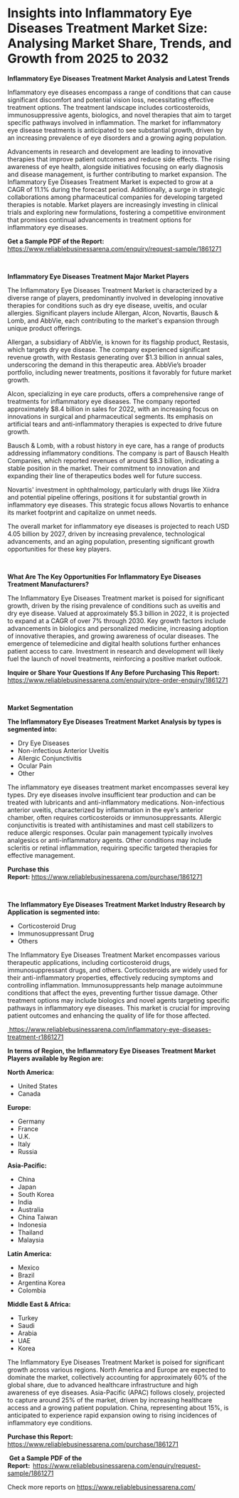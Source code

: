 <p><h1>Insights into Inflammatory Eye Diseases Treatment Market Size: Analysing Market Share, Trends, and Growth from 2025 to 2032</h1></p><p><strong>Inflammatory Eye Diseases Treatment Market Analysis and Latest Trends</strong></p>
<p><p>Inflammatory eye diseases encompass a range of conditions that can cause significant discomfort and potential vision loss, necessitating effective treatment options. The treatment landscape includes corticosteroids, immunosuppressive agents, biologics, and novel therapies that aim to target specific pathways involved in inflammation. The market for inflammatory eye disease treatments is anticipated to see substantial growth, driven by an increasing prevalence of eye disorders and a growing aging population. </p><p>Advancements in research and development are leading to innovative therapies that improve patient outcomes and reduce side effects. The rising awareness of eye health, alongside initiatives focusing on early diagnosis and disease management, is further contributing to market expansion. The Inflammatory Eye Diseases Treatment Market is expected to grow at a CAGR of 11.1% during the forecast period. Additionally, a surge in strategic collaborations among pharmaceutical companies for developing targeted therapies is notable. Market players are increasingly investing in clinical trials and exploring new formulations, fostering a competitive environment that promises continual advancements in treatment options for inflammatory eye diseases.</p></p>
<p><strong>Get a Sample PDF of the Report:&nbsp;</strong> <a href="https://www.reliablebusinessarena.com/enquiry/request-sample/1861271?utm_campaign=2248&utm_medium=2&utm_source=Github&utm_content=ia&utm_term=08032025&utm_id=inflammatory-eye-diseases-treatment">https://www.reliablebusinessarena.com/enquiry/request-sample/1861271</a></p>
<p>&nbsp;</p>
<p><strong>Inflammatory Eye Diseases Treatment Major Market Players</strong></p>
<p><p>The Inflammatory Eye Diseases Treatment Market is characterized by a diverse range of players, predominantly involved in developing innovative therapies for conditions such as dry eye disease, uveitis, and ocular allergies. Significant players include Allergan, Alcon, Novartis, Bausch & Lomb, and AbbVie, each contributing to the market's expansion through unique product offerings.</p><p>Allergan, a subsidiary of AbbVie, is known for its flagship product, Restasis, which targets dry eye disease. The company experienced significant revenue growth, with Restasis generating over $1.3 billion in annual sales, underscoring the demand in this therapeutic area. AbbVie’s broader portfolio, including newer treatments, positions it favorably for future market growth.</p><p>Alcon, specializing in eye care products, offers a comprehensive range of treatments for inflammatory eye diseases. The company reported approximately $8.4 billion in sales for 2022, with an increasing focus on innovations in surgical and pharmaceutical segments. Its emphasis on artificial tears and anti-inflammatory therapies is expected to drive future growth.</p><p>Bausch & Lomb, with a robust history in eye care, has a range of products addressing inflammatory conditions. The company is part of Bausch Health Companies, which reported revenues of around $8.3 billion, indicating a stable position in the market. Their commitment to innovation and expanding their line of therapeutics bodes well for future success.</p><p>Novartis' investment in ophthalmology, particularly with drugs like Xiidra and potential pipeline offerings, positions it for substantial growth in inflammatory eye diseases. This strategic focus allows Novartis to enhance its market footprint and capitalize on unmet needs.</p><p>The overall market for inflammatory eye diseases is projected to reach USD 4.05 billion by 2027, driven by increasing prevalence, technological advancements, and an aging population, presenting significant growth opportunities for these key players.</p></p>
<p>&nbsp;</p>
<p><strong>What Are The Key Opportunities For Inflammatory Eye Diseases Treatment Manufacturers?</strong></p>
<p><p>The Inflammatory Eye Diseases Treatment market is poised for significant growth, driven by the rising prevalence of conditions such as uveitis and dry eye disease. Valued at approximately $5.3 billion in 2022, it is projected to expand at a CAGR of over 7% through 2030. Key growth factors include advancements in biologics and personalized medicine, increasing adoption of innovative therapies, and growing awareness of ocular diseases. The emergence of telemedicine and digital health solutions further enhances patient access to care. Investment in research and development will likely fuel the launch of novel treatments, reinforcing a positive market outlook.</p></p>
<p><strong>Inquire or Share Your Questions If Any Before Purchasing This Report:</strong> <a href="https://www.reliablebusinessarena.com/enquiry/pre-order-enquiry/1861271?utm_campaign=2248&utm_medium=2&utm_source=Github&utm_content=ia&utm_term=08032025&utm_id=inflammatory-eye-diseases-treatment">https://www.reliablebusinessarena.com/enquiry/pre-order-enquiry/1861271</a></p>
<p>&nbsp;</p>
<p><strong>Market Segmentation</strong></p>
<p><strong>The Inflammatory Eye Diseases Treatment Market Analysis by types is segmented into:</strong></p>
<p><ul><li>Dry Eye Diseases</li><li>Non-infectious Anterior Uveitis</li><li>Allergic Conjunctivitis</li><li>Ocular Pain</li><li>Other</li></ul></p>
<p><p>The inflammatory eye diseases treatment market encompasses several key types. Dry eye diseases involve insufficient tear production and can be treated with lubricants and anti-inflammatory medications. Non-infectious anterior uveitis, characterized by inflammation in the eye's anterior chamber, often requires corticosteroids or immunosuppressants. Allergic conjunctivitis is treated with antihistamines and mast cell stabilizers to reduce allergic responses. Ocular pain management typically involves analgesics or anti-inflammatory agents. Other conditions may include scleritis or retinal inflammation, requiring specific targeted therapies for effective management.</p></p>
<p><strong>Purchase this Report:&nbsp;</strong><a href="https://www.reliablebusinessarena.com/purchase/1861271?utm_campaign=2248&utm_medium=2&utm_source=Github&utm_content=ia&utm_term=08032025&utm_id=inflammatory-eye-diseases-treatment">https://www.reliablebusinessarena.com/purchase/1861271</a></p>
<p>&nbsp;</p>
<p><strong>The Inflammatory Eye Diseases Treatment Market Industry Research by Application is segmented into:</strong></p>
<p><ul><li>Corticosteroid Drug</li><li>Immunosuppressant Drug</li><li>Others</li></ul></p>
<p><p>The Inflammatory Eye Diseases Treatment Market encompasses various therapeutic applications, including corticosteroid drugs, immunosuppressant drugs, and others. Corticosteroids are widely used for their anti-inflammatory properties, effectively reducing symptoms and controlling inflammation. Immunosuppressants help manage autoimmune conditions that affect the eyes, preventing further tissue damage. Other treatment options may include biologics and novel agents targeting specific pathways in inflammatory eye diseases. This market is crucial for improving patient outcomes and enhancing the quality of life for those affected.</p></p>
<p><a href="https://www.reliablebusinessarena.com/inflammatory-eye-diseases-treatment-r1861271?utm_campaign=2248&utm_medium=2&utm_source=Github&utm_content=ia&utm_term=08032025&utm_id=inflammatory-eye-diseases-treatment">&nbsp;https://www.reliablebusinessarena.com/inflammatory-eye-diseases-treatment-r1861271</a></p>
<p><strong>In terms of Region, the Inflammatory Eye Diseases Treatment Market Players available by Region are:</strong></p>
<p>
    <p> <strong> North America: </strong>
        <ul>
            <li>United States</li>
            <li>Canada</li>
        </ul>
        </p> 
    <p> <strong> Europe: </strong>
        <ul>
            <li>Germany</li>
            <li>France</li>
            <li>U.K.</li>
            <li>Italy</li>
            <li>Russia</li>
        </ul>
        </p> 
    <p> <strong> Asia-Pacific: </strong>
        <ul>
            <li>China</li>
            <li>Japan</li>
            <li>South Korea</li>
            <li>India</li>
            <li>Australia</li>
            <li>China Taiwan</li>
            <li>Indonesia</li>
            <li>Thailand</li>
            <li>Malaysia</li>
        </ul>
        </p> 
    <p> <strong> Latin America: </strong>
        <ul>
            <li>Mexico</li>
            <li>Brazil</li>
            <li>Argentina Korea</li>
            <li>Colombia</li>
        </ul>
        </p> 
    <p> <strong> Middle East & Africa: </strong>
        <ul>
            <li>Turkey</li>
            <li>Saudi</li>
            <li>Arabia</li>
            <li>UAE</li>
            <li>Korea</li>
        </ul>
    </p>
    </p>
<p><p>The Inflammatory Eye Diseases Treatment Market is poised for significant growth across various regions. North America and Europe are expected to dominate the market, collectively accounting for approximately 60% of the global share, due to advanced healthcare infrastructure and high awareness of eye diseases. Asia-Pacific (APAC) follows closely, projected to capture around 25% of the market, driven by increasing healthcare access and a growing patient population. China, representing about 15%, is anticipated to experience rapid expansion owing to rising incidences of inflammatory eye conditions.</p></p>
<p><strong>Purchase this Report: </strong><a href="https://www.reliablebusinessarena.com/purchase/1861271?utm_campaign=2248&utm_medium=2&utm_source=Github&utm_content=ia&utm_term=08032025&utm_id=inflammatory-eye-diseases-treatment">https://www.reliablebusinessarena.com/purchase/1861271</a></p>
<p>&nbsp;<strong>Get a Sample PDF of the Report:&nbsp;&nbsp;</strong><a href="https://www.reliablebusinessarena.com/enquiry/request-sample/1861271?utm_campaign=2248&utm_medium=2&utm_source=Github&utm_content=ia&utm_term=08032025&utm_id=inflammatory-eye-diseases-treatment">https://www.reliablebusinessarena.com/enquiry/request-sample/1861271</a></p>
<p><strong></strong></p>
<p>Check more reports on <a href="https://www.reliablebusinessarena.com/?utm_campaign=2248&utm_medium=2&utm_source=Github&utm_content=ia&utm_term=08032025&utm_id=inflammatory-eye-diseases-treatment">https://www.reliablebusinessarena.com/</a></p>